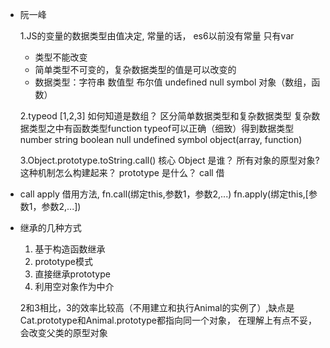- 阮一峰

    1.JS的变量的数据类型由值决定,
    常量的话， es6以前没有常量  只有var
    - 类型不能改变
    - 简单类型不可变的，复杂数据类型的值是可以改变的
    - 数据类型：字符串 数值型 布尔值 undefined null symbol 对象（数组，函数）

    2.typeod [1,2,3] 如何知道是数组？
    区分简单数据类型和复杂数据类型
    复杂数据类型之中有函数类型function
    typeof可以正确（细致）得到数据类型
    number string boolean null undefined symbol object(array, function)

    3.Object.prototype.toString.call() 核心
    Object 是谁？ 所有对象的原型对象? 这种机制怎么构建起来？
    prototype 是什么？
    call 借
- call apply 借用方法, fn.call(绑定this,参数1，参数2,...) fn.apply(绑定this,[参数1，参数2,...])

- 继承的几种方式
    1. 基于构造函数继承
    2. prototype模式
    3. 直接继承prototype
    4. 利用空对象作为中介

    2和3相比，3的效率比较高（不用建立和执行Animal的实例了）,缺点是Cat.prototype和Animal.prototype都指向同一个对象，
    在理解上有点不妥，会改变父类的原型对象